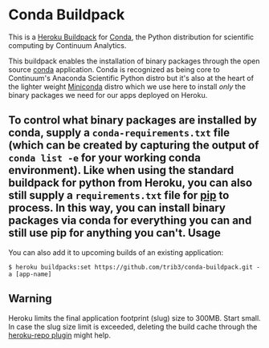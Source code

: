 Conda Buildpack
===============

This is a [Heroku Buildpack](https://devcenter.heroku.com/articles/buildpacks) for [Conda](http://conda.pydata.org/), the Python distribution for scientific computing by Continuum Analytics.

This buildpack enables the installation of binary packages through the
open source [conda](http://conda.pydata.org/) application.  Conda is
recognized as being core to Continuum's Anaconda Scientific Python distro
but it's also at the heart of the lighter weight
[Miniconda](http://conda.pydata.org/miniconda.html) distro which we use
here to install _only_ the binary packages we need for our apps deployed
on Heroku.

To control what binary packages are installed by conda, supply a
`conda-requirements.txt` file (which can be created by capturing the output
of `conda list -e` for your working conda environment).
Like when using the standard buildpack for python from Heroku, you can also
still supply a `requirements.txt` file for [pip](https://github.com/pypa/pip)
to process.  In this way, you can install binary packages via conda for
everything you can and still use pip for anything you can't.
Usage
-----

You can also add it to upcoming builds of an existing application:

```console
$ heroku buildpacks:set https://github.com/trib3/conda-buildpack.git -a [app-name]
```


## Warning

Heroku limits the final application footprint (slug) size to 300MB. Start small. In case the slug size limit is exceeded, deleting the build cache through the [heroku-repo plugin](https://github.com/heroku/heroku-repo#purge_cache) might help.


